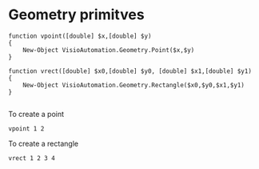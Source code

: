 # Geometry primitves

```text
function vpoint([double] $x,[double] $y)
{
    New-Object VisioAutomation.Geometry.Point($x,$y)
}

function vrect([double] $x0,[double] $y0, [double] $x1,[double] $y1)
{
    New-Object VisioAutomation.Geometry.Rectangle($x0,$y0,$x1,$y1)
}


```

To create a point

```text
vpoint 1 2
```

To create a rectangle

```text
vrect 1 2 3 4
```



